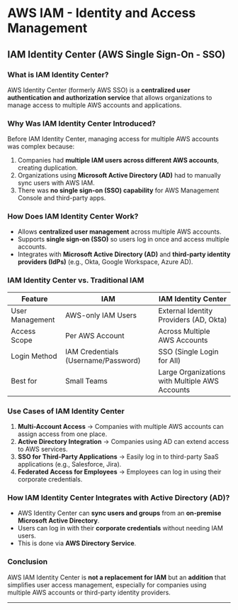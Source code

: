 # AWS IAM - Identity and Access Management

## **IAM Identity Center (AWS Single Sign-On - SSO)**

### **What is IAM Identity Center?**
AWS Identity Center (formerly AWS SSO) is a **centralized user authentication and authorization service** that allows organizations to manage access to multiple AWS accounts and applications.

### **Why Was IAM Identity Center Introduced?**
Before IAM Identity Center, managing access for multiple AWS accounts was complex because:
1. Companies had **multiple IAM users across different AWS accounts**, creating duplication.
2. Organizations using **Microsoft Active Directory (AD)** had to manually sync users with AWS IAM.
3. There was **no single sign-on (SSO) capability** for AWS Management Console and third-party apps.

### **How Does IAM Identity Center Work?**
- Allows **centralized user management** across multiple AWS accounts.
- Supports **single sign-on (SSO)** so users log in once and access multiple accounts.
- Integrates with **Microsoft Active Directory (AD)** and **third-party identity providers (IdPs)** (e.g., Okta, Google Workspace, Azure AD).

### **IAM Identity Center vs. Traditional IAM**
| Feature | IAM | IAM Identity Center |
|---------|----|-------------------|
| User Management | AWS-only IAM Users | External Identity Providers (AD, Okta) |
| Access Scope | Per AWS Account | Across Multiple AWS Accounts |
| Login Method | IAM Credentials (Username/Password) | SSO (Single Login for All) |
| Best for | Small Teams | Large Organizations with Multiple AWS Accounts |

### **Use Cases of IAM Identity Center**
1. **Multi-Account Access** → Companies with multiple AWS accounts can assign access from one place.
2. **Active Directory Integration** → Companies using AD can extend access to AWS services.
3. **SSO for Third-Party Applications** → Easily log in to third-party SaaS applications (e.g., Salesforce, Jira).
4. **Federated Access for Employees** → Employees can log in using their corporate credentials.

### **How IAM Identity Center Integrates with Active Directory (AD)?**
- AWS Identity Center can **sync users and groups** from an **on-premise Microsoft Active Directory**.
- Users can log in with their **corporate credentials** without needing IAM users.
- This is done via **AWS Directory Service**.

### **Conclusion**
AWS IAM Identity Center is **not a replacement for IAM** but an **addition** that simplifies user access management, especially for companies using multiple AWS accounts or third-party identity providers.

---
